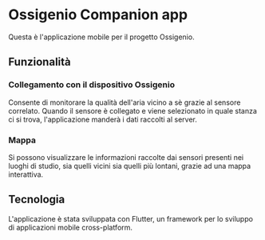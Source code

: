 # Ossigenio Companion app

Questa è l'applicazione mobile per il progetto Ossigenio.

## Funzionalità

### Collegamento con il dispositivo Ossigenio

Consente di monitorare la qualità dell'aria vicino a sè grazie al sensore correlato. Quando il
sensore è collegato e viene selezionato in quale stanza ci si trova, l'applicazione manderà i dati
raccolti al server.

### Mappa

Si possono visualizzare le informazioni raccolte dai sensori presenti nei luoghi di studio, sia
quelli vicini sia quelli più lontani, grazie ad una mappa interattiva.

## Tecnologia

L'applicazione è stata sviluppata con Flutter, un framework per lo sviluppo di applicazioni mobile
cross-platform.